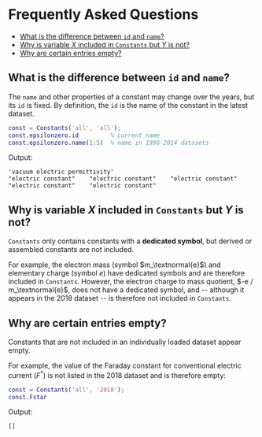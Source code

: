 # Frequently Asked Questions


* [What is the difference between `id` and `name`?]()
* [Why is variable _X_ included in `Constants` but _Y_ is not?]()
* [Why are certain entries empty?]()

## What is the difference between `id` and `name`?


The `name` and other properties of a constant may change over the years, but its `id` is fixed. By definition, the `id` is the name of the constant in the latest dataset.

```matlab
const = Constants('all', 'all');
const.epsilonzero.id         % current name
const.epsilonzero.name(1:5)  % name in 1998-2014 datasets
```
Output:

```console
'vacuum electric permittivity'
"electric constant"    "electric constant"    "electric constant"    "electric constant"    "electric constant"
```


## Why is variable _X_ included in `Constants` but _Y_ is not?


`Constants` only contains constants with a **dedicated symbol**, but derived or assembled constants are not included.

For example, the electron mass (symbol $m_\textnormal{e}$) and elementary charge (symbol $e$) have dedicated symbols and are therefore included in `Constants`. However, the electron charge to mass quotient, $-e / m_\textnormal{e}$, does not have a dedicated symbol, and -- although it appears in the 2018 dataset -- is therefore not included in `Constants`.


## Why are certain entries empty?


Constants that are not included in an individually loaded dataset appear empty. 

For example, the value of the Faraday constant for conventional electric current ($F^*$) is not listed in the 2018 dataset and is therefore empty:

```matlab
const = Constants('all', '2018');
const.Fstar
```

Output:

```console
[]
```